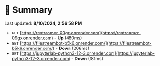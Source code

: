 # 📖 Summary
Last updated: **8/10/2024, 2:56:58 PM**

- `GET` [https://restreamer-09gx.onrender.com](https://restreamer-09gx.onrender.com) - **Up** (480ms)
- `GET` [https://filestreambot-b5k6.onrender.com/](https://filestreambot-b5k6.onrender.com/) - **Down** (206ms)
- `GET` [https://jupyterlab-python3-12-3.onrender.com](https://jupyterlab-python3-12-3.onrender.com) - **Down** (181ms)
